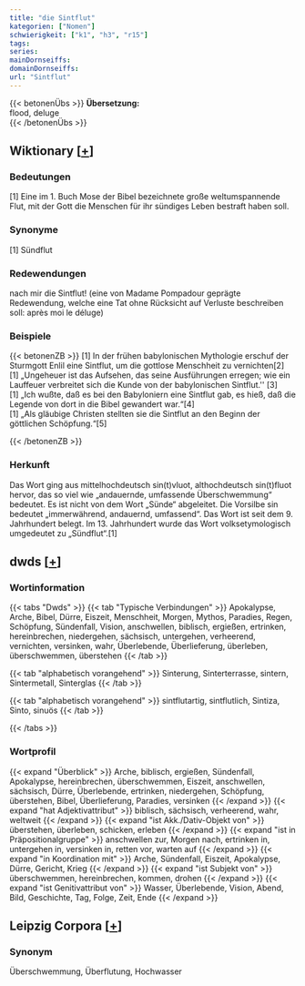 ```yaml
---
title: "die Sintflut"
kategorien: ["Nomen"]
schwierigkeit: ["k1", "h3", "r15"]
tags:
series:
mainDornseiffs:
domainDornseiffs:
url: "Sintflut"
---
```


{{< betonenÜbs >}}
**Übersetzung:**  
flood, deluge  
{{< /betonenÜbs >}}

## Wiktionary [[+](https://de.wiktionary.org/wiki/Sintflut)]

### Bedeutungen
[1] Eine im 1. Buch Mose der Bibel bezeichnete große weltumspannende Flut, mit der Gott die Menschen für ihr sündiges Leben bestraft haben soll.  

### Synonyme
[1] Sündflut  

### Redewendungen
nach mir die Sintflut! (eine von Madame Pompadour geprägte Redewendung, welche eine Tat ohne Rücksicht auf Verluste beschreiben soll: après moi le déluge)  

### Beispiele
{{< betonenZB >}}
[1] In der frühen babylonischen Mythologie erschuf der Sturmgott Enlil eine Sintflut, um die gottlose Menschheit zu vernichten[2]  
[1] „Ungeheuer ist das Aufsehen, das seine Ausführungen erregen; wie ein Lauffeuer verbreitet sich die Kunde von der babylonischen Sintflut.'' [3]  
[1] „Ich wußte, daß es bei den Babyloniern eine Sintflut gab, es hieß, daß die Legende von dort in die Bibel gewandert war.“[4]  
[1] „Als gläubige Christen stellten sie die Sintflut an den Beginn der göttlichen Schöpfung.“[5]  

{{< /betonenZB >}}
### Herkunft
Das Wort ging aus mittelhochdeutsch sin(t)vluot, althochdeutsch sin(t)fluot hervor, das so viel wie „andauernde, umfassende Überschwemmung“ bedeutet. Es ist nicht von dem Wort „Sünde“ abgeleitet. Die Vorsilbe sin bedeutet „immerwährend, andauernd, umfassend“. Das Wort ist seit dem 9. Jahrhundert belegt. Im 13. Jahrhundert wurde das Wort volksetymologisch umgedeutet zu „Sündflut“.[1]  



## dwds [[+](https://www.dwds.de/wb/Sintflut)]

### Wortinformation
{{< tabs "Dwds" >}}
{{< tab "Typische Verbindungen" >}}
Apokalypse, Arche, Bibel, Dürre, Eiszeit, Menschheit, Morgen, Mythos, Paradies, Regen, Schöpfung, Sündenfall, Vision, anschwellen, biblisch, ergießen, ertrinken, hereinbrechen, niedergehen, sächsisch, untergehen, verheerend, vernichten, versinken, wahr, Überlebende, Überlieferung, überleben, überschwemmen, überstehen
{{< /tab >}}

{{< tab "alphabetisch vorangehend" >}}
Sinterung, Sinterterrasse, sintern, Sintermetall, Sinterglas
{{< /tab >}}

{{< tab "alphabetisch vorangehend" >}}
sintflutartig, sintflutlich, Sintiza, Sinto, sinuös
{{< /tab >}}

{{< /tabs >}}

### Wortprofil
{{< expand "Überblick" >}} Arche, biblisch, ergießen, Sündenfall, Apokalypse, hereinbrechen, überschwemmen, Eiszeit, anschwellen, sächsisch, Dürre, Überlebende, ertrinken, niedergehen, Schöpfung, überstehen, Bibel, Überlieferung, Paradies, versinken {{< /expand >}}
{{< expand "hat Adjektivattribut" >}} biblisch, sächsisch, verheerend, wahr, weltweit {{< /expand >}}
{{< expand "ist Akk./Dativ-Objekt von" >}} überstehen, überleben, schicken, erleben {{< /expand >}}
{{< expand "ist in Präpositionalgruppe" >}} anschwellen zur, Morgen nach, ertrinken in, untergehen in, versinken in, retten vor, warten auf {{< /expand >}}
{{< expand "in Koordination mit" >}} Arche, Sündenfall, Eiszeit, Apokalypse, Dürre, Gericht, Krieg {{< /expand >}}
{{< expand "ist Subjekt von" >}} überschwemmen, hereinbrechen, kommen, drohen {{< /expand >}}
{{< expand "ist Genitivattribut von" >}} Wasser, Überlebende, Vision, Abend, Bild, Geschichte, Tag, Folge, Zeit, Ende {{< /expand >}}

## Leipzig Corpora [[+](https://corpora.uni-leipzig.de/en/res?word=Sintflut&corpusId=deu_newscrawl-public_2018)]


### Synonym
Überschwemmung, Überflutung, Hochwasser

